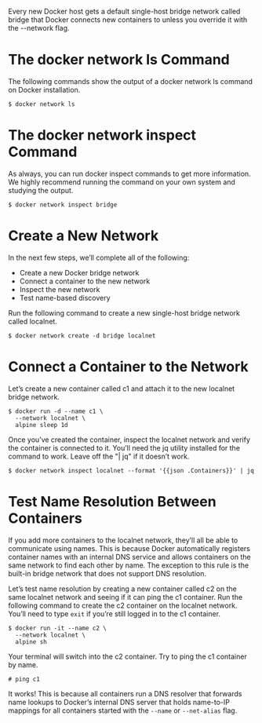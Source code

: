 Every new Docker host gets a default single-host bridge network called bridge that Docker connects new containers to unless you override it with the --network flag.

# The docker network ls Command

The following commands show the output of a docker network ls command on Docker installation.

```
$ docker network ls
```

# The docker network inspect Command

As always, you can run docker inspect commands to get more information. We highly recommend running the command on your own system and studying the output.

```
$ docker network inspect bridge
```

# Create a New Network

In the next few steps, we’ll complete all of the following:

- Create a new Docker bridge network
- Connect a container to the new network
- Inspect the new network
- Test name-based discovery

Run the following command to create a new single-host bridge network called localnet.

```
$ docker network create -d bridge localnet
```

# Connect a Container to the Network

Let’s create a new container called c1 and attach it to the new localnet bridge network.

```
$ docker run -d --name c1 \
  --network localnet \
  alpine sleep 1d
```

Once you’ve created the container, inspect the localnet network and verify the container is connected to it. You’ll need the jq utility installed for the command to work. Leave off the "| jq" if it doesn’t work.

```
$ docker network inspect localnet --format '{{json .Containers}}' | jq
```

# Test Name Resolution Between Containers

If you add more containers to the localnet network, they’ll all be able to communicate using names. This is because Docker automatically registers container names with an internal DNS service and allows containers on the same network to find each other by name. The exception to this rule is the built-in bridge network that does not support DNS resolution.

Let’s test name resolution by creating a new container called c2 on the same localnet network and seeing if it can ping the c1 container. Run the following command to create the c2 container on the localnet network. You’ll need to type `exit` if you’re still logged in to the c1 container.

```
$ docker run -it --name c2 \
  --network localnet \
  alpine sh
```

Your terminal will switch into the c2 container. Try to ping the c1 container by name.

```
# ping c1
```

It works! This is because all containers run a DNS resolver that forwards name lookups to Docker’s internal DNS server that holds name-to-IP mappings for all containers started with the `--name` or `--net-alias` flag.

